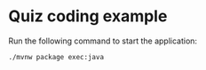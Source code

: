 # Quiz coding example

Run the following command to start the application:

```bash
./mvnw package exec:java
```
